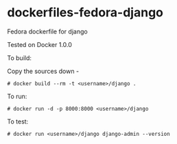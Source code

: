 dockerfiles-fedora-django
========================

Fedora dockerfile for django

Tested on Docker 1.0.0

To build:

Copy the sources down -

    # docker build --rm -t <username>/django .


To run:

    # docker run -d -p 8000:8000 <username>/django


To test:

    # docker run <username>/django django-admin --version 

